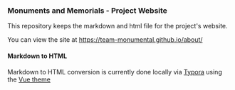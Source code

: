 ### Monuments and Memorials - Project Website

This repository keeps the markdown and html file for the project's website.

You can view the site at https://team-monumental.github.io/about/



#### Markdown to HTML

Markdown to HTML conversion is currently done locally via [Typora](https://www.typora.io/) using the [Vue theme](http://theme.typora.io/theme/Vue/)